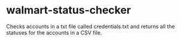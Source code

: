 # walmart-status-checker
Checks accounts in a txt file called credentials.txt and returns all the statuses for the accounts in a CSV file.
